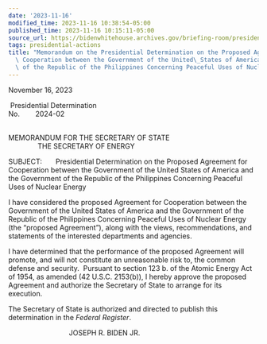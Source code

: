 ```yaml
---
date: '2023-11-16'
modified_time: 2023-11-16 10:38:54-05:00
published_time: 2023-11-16 10:15:11-05:00
source_url: https://bidenwhitehouse.archives.gov/briefing-room/presidential-actions/2023/11/16/memorandum-on-the-presidential-determination-on-the-proposed-agreement-for-cooperation-between-the-government-of-the-united-states-of-america-and-the-government-of-the-republic-of-the-philippines-conc/
tags: presidential-actions
title: "Memorandum on the Presidential Determination on the Proposed Agreement for\
  \ Cooperation between the Government of the United\_States of America and the Government\
  \ of the Republic of the Philippines Concerning Peaceful Uses of Nuclear\_Energy"
---
```

 
November 16, 2023

 Presidential Determination  
No.        2024-02        
      
  
MEMORANDUM FOR THE SECRETARY OF STATE  
               THE SECRETARY OF ENERGY  
  
SUBJECT:       Presidential Determination on the Proposed Agreement for
Cooperation between the Government of the United States of America and
the Government of the Republic of the Philippines Concerning Peaceful
Uses of Nuclear Energy  
  
  
I have considered the proposed Agreement for Cooperation between the
Government of the United States of America and the Government of the
Republic of the Philippines Concerning Peaceful Uses of Nuclear Energy
(the “proposed Agreement”), along with the views, recommendations, and
statements of the interested departments and agencies.   
  
I have determined that the performance of the proposed Agreement will
promote, and will not constitute an unreasonable risk to, the common
defense and security.  Pursuant to section 123 b. of the Atomic Energy
Act of 1954, as amended (42 U.S.C. 2153(b)), I hereby approve the
proposed Agreement and authorize the Secretary of State to arrange for
its execution.   
  
The Secretary of State is authorized and directed to publish this
determination in the *Federal Register*.  
  
  
                               JOSEPH R. BIDEN JR.
